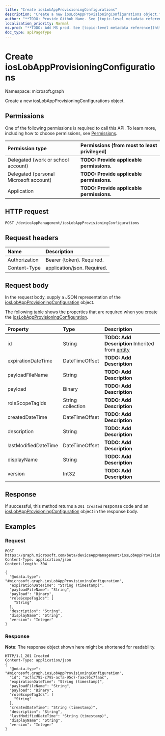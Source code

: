 ```yaml
---
title: "Create iosLobAppProvisioningConfigurations"
description: "Create a new iosLobAppProvisioningConfigurations object."
author: "**TODO: Provide Github Name. See [topic-level metadata reference](https://msgo.azurewebsites.net/add/document/guidelines/metadata.html#topic-level-metadata)**"
localization_priority: Normal
ms.prod: "**TODO: Add MS prod. See [topic-level metadata reference](https://msgo.azurewebsites.net/add/document/guidelines/metadata.html#topic-level-metadata)**"
doc_type: apiPageType
---
```


# Create iosLobAppProvisioningConfigurations

Namespace: microsoft.graph

Create a new iosLobAppProvisioningConfigurations object.

## Permissions
One of the following permissions is required to call this API. To learn more, including how to choose permissions, see [Permissions](/concepts/permissions-reference.md).

|Permission type|Permissions (from most to least privileged)|
|:---|:---|
|Delegated (work or school account)|**TODO: Provide applicable permissions.**|
|Delegated (personal Microsoft account)|**TODO: Provide applicable permissions.**|
|Application|**TODO: Provide applicable permissions.**|

## HTTP request

<!-- {
  "blockType": "ignored"
}
-->
``` http
POST /deviceAppManagement/iosLobAppProvisioningConfigurations
```

## Request headers
|Name|Description|
|:---|:---|
|Authorization|Bearer {token}. Required.|
|Content-Type|application/json. Required.|

## Request body
In the request body, supply a JSON representation of the [iosLobAppProvisioningConfiguration](../resources/ioslobappprovisioningconfiguration.md) object.

The following table shows the properties that are required when you create the [iosLobAppProvisioningConfiguration](../resources/ioslobappprovisioningconfiguration.md).

|Property|Type|Description|
|:---|:---|:---|
|id|String|**TODO: Add Description** Inherited from [entity](../resources/entity.md)|
|expirationDateTime|DateTimeOffset|**TODO: Add Description**|
|payloadFileName|String|**TODO: Add Description**|
|payload|Binary|**TODO: Add Description**|
|roleScopeTagIds|String collection|**TODO: Add Description**|
|createdDateTime|DateTimeOffset|**TODO: Add Description**|
|description|String|**TODO: Add Description**|
|lastModifiedDateTime|DateTimeOffset|**TODO: Add Description**|
|displayName|String|**TODO: Add Description**|
|version|Int32|**TODO: Add Description**|



## Response

If successful, this method returns a `201 Created` response code and an [iosLobAppProvisioningConfiguration](../resources/ioslobappprovisioningconfiguration.md) object in the response body.

## Examples

### Request
<!-- {
  "blockType": "request",
  "name": "create_ioslobappprovisioningconfiguration_from_"
}
-->
``` http
POST https://graph.microsoft.com/beta/deviceAppManagement/iosLobAppProvisioningConfigurations
Content-Type: application/json
Content-length: 304

{
  "@odata.type": "#microsoft.graph.iosLobAppProvisioningConfiguration",
  "expirationDateTime": "String (timestamp)",
  "payloadFileName": "String",
  "payload": "Binary",
  "roleScopeTagIds": [
    "String"
  ],
  "description": "String",
  "displayName": "String",
  "version": "Integer"
}
```

### Response
**Note:** The response object shown here might be shortened for readability.
<!-- {
  "blockType": "response",
  "truncated": true,
  "@odata.type": "microsoft.graph.ioslobappprovisioningconfiguration"
}
-->
``` http
HTTP/1.1 201 Created
Content-Type: application/json
{
  "@odata.type": "#microsoft.graph.iosLobAppProvisioningConfiguration",
  "id": "acfac795-c795-acfa-95c7-faac95c7faac",
  "expirationDateTime": "String (timestamp)",
  "payloadFileName": "String",
  "payload": "Binary",
  "roleScopeTagIds": [
    "String"
  ],
  "createdDateTime": "String (timestamp)",
  "description": "String",
  "lastModifiedDateTime": "String (timestamp)",
  "displayName": "String",
  "version": "Integer"
}
```

